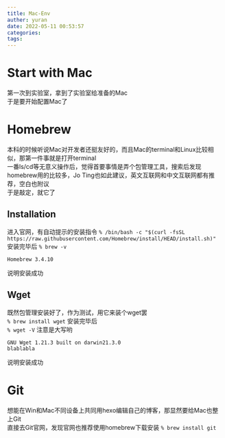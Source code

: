 ```yaml
---
title: Mac-Env
auther: yuran
date: 2022-05-11 00:53:57
categories:
tags:
---
```


# Start with Mac
第一次到实验室，拿到了实验室给准备的Mac  
于是要开始配置Mac了

# Homebrew
本科的时候听说Mac对开发者还挺友好的，而且Mac的terminal和Linux比较相似，那第一件事就是打开terminal  
一番ls/cd等无意义操作后，觉得首要事情是弄个包管理工具，搜索后发现homebrew用的比较多，Jo Ting也如此建议，英文互联网和中文互联网都有推荐，空白也附议  
于是敲定，就它了  
## Installation
进入官网，有自动提示的安装指令
` % /bin/bash -c "$(curl -fsSL https://raw.githubusercontent.com/Homebrew/install/HEAD/install.sh)" `
安装完毕后
` % brew -v `
```
Homebrew 3.4.10
```
说明安装成功  
## Wget
既然包管理安装好了，作为测试，用它来装个wget罢  
` % brew install wget `
安装完毕后  
` % wget -V `
注意是大写哟  
```
GNU Wget 1.21.3 built on darwin21.3.0
blablabla
```
说明安装成功  

# Git
想能在Win和Mac不同设备上共同用hexo编辑自己的博客，那显然要给Mac也整上Git  
直接去Git官网，发现官网也推荐使用homebrew下载安装
` % brew install git `
